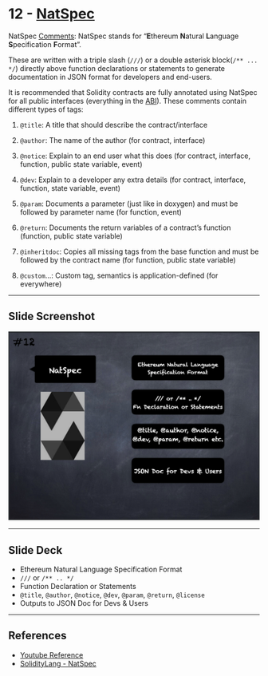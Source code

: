 # 12 - [NatSpec](NatSpec.md)
NatSpec [Comments](Comments.md): NatSpec stands for “**E**thereum **N**atural **L**anguage **S**pecification **F**ormat”.

These are written with a triple slash (`///`) or a double asterisk block(`/** ... */`) directly above function declarations or statements to generate documentation in JSON format for developers and end-users. 

It is recommended that Solidity contracts are fully annotated using NatSpec for all public interfaces (everything in the [ABI](../Ethereum101/ABI.md)). These comments contain different types of tags:

1.  `@title`: A title that should describe the contract/interface
    
2.  `@author`: The name of the author (for contract, interface)
    
3.  `@notice`: Explain to an end user what this does (for contract, interface, function, public state variable, event)
    
4.  `@dev`: Explain to a developer any extra details (for contract, interface, function, state variable, event)
    
5.  `@param`: Documents a parameter (just like in doxygen) and must be followed by parameter name (for function, event)
    
6.  `@return`: Documents the return variables of a contract’s function (function, public state variable)
    
7.  `@inheritdoc`: Copies all missing tags from the base function and must be followed by the contract name (for function, public state variable)
    
8.  `@custom`…: Custom tag, semantics is application-defined (for everywhere)

___
## Slide Screenshot
![012.png](../images/solidity101/012.png)
___
## Slide Deck
- Ethereum Natural Language Specification Format
- `///` or `/** .. */`
- Function Declaration or Statements
- `@title`, `@author`, `@notice`, `@dev`, `@param`, `@return`, `@license`
- Outputs to JSON Doc for Devs & Users

___
## References
- [Youtube Reference](https://youtu.be/5eLqFac5Tkg?t=1298)
- [SolidityLang - NatSpec](https://docs.soliditylang.org/en/v0.8.9/natspec-format.html)


